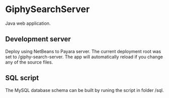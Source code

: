 # GiphySearchServer

Java web application.

## Development server

Deploy using NetBeans to Payara server. The current deployment root was set to /giphy-search-server. The app will automatically reload if you change any of the source files.

## SQL script

The MySQL database schema can be built by runing the script in folder /sql.
